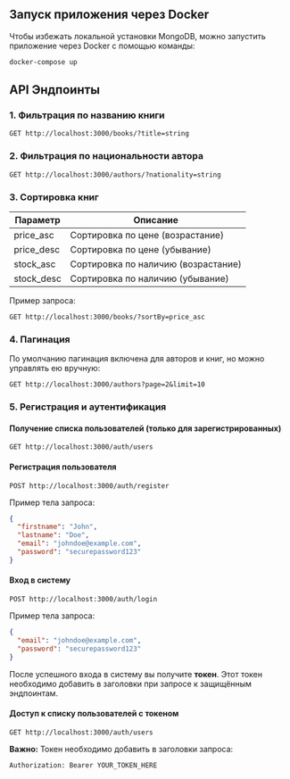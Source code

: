 ## Запуск приложения через Docker

Чтобы избежать локальной установки MongoDB, можно запустить приложение через Docker с помощью команды:

```sh
docker-compose up
```

## API Эндпоинты

### 1. Фильтрация по названию книги
```http
GET http://localhost:3000/books/?title=string
```

### 2. Фильтрация по национальности автора
```http
GET http://localhost:3000/authors/?nationality=string
```

### 3. Сортировка книг

| Параметр    | Описание                      |
|------------|--------------------------------|
| price_asc  | Сортировка по цене (возрастание)  |
| price_desc | Сортировка по цене (убывание)    |
| stock_asc  | Сортировка по наличию (возрастание) |
| stock_desc | Сортировка по наличию (убывание)   |

Пример запроса:
```http
GET http://localhost:3000/books/?sortBy=price_asc
```

### 4. Пагинация

По умолчанию пагинация включена для авторов и книг, но можно управлять ею вручную:
```http
GET http://localhost:3000/authors?page=2&limit=10
```

### 5. Регистрация и аутентификация

#### Получение списка пользователей (только для зарегистрированных)
```http
GET http://localhost:3000/auth/users
```

#### Регистрация пользователя
```http
POST http://localhost:3000/auth/register
```

Пример тела запроса:
```json
{
  "firstname": "John",
  "lastname": "Doe",
  "email": "johndoe@example.com",
  "password": "securepassword123"
}
```

#### Вход в систему
```http
POST http://localhost:3000/auth/login
```

Пример тела запроса:
```json
{
  "email": "johndoe@example.com",
  "password": "securepassword123"
}
```

После успешного входа в систему вы получите **токен**. Этот токен необходимо добавить в заголовки при запросе к защищённым эндпоинтам.

#### Доступ к списку пользователей с токеном
```http
GET http://localhost:3000/auth/users
```

**Важно:** Токен необходимо добавить в заголовки запроса:
```http
Authorization: Bearer YOUR_TOKEN_HERE
